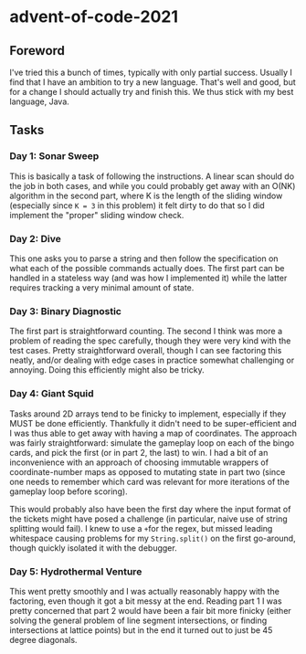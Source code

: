 # advent-of-code-2021

## Foreword
I've tried this a bunch of times, typically with only partial success. Usually I find that I have an ambition to try a
new language. That's well and good, but for a change I should actually try and finish this. We thus stick with my best
language, Java.

## Tasks
### Day 1: Sonar Sweep
This is basically a task of following the instructions. A linear scan should do the job in both cases, and while you
could probably get away with an O(NK) algorithm in the second part, where K is the length of the sliding window 
(especially since `K = 3` in this problem) it felt dirty to do that so I did implement the "proper" sliding window
check.

### Day 2: Dive
This one asks you to parse a string and then follow the specification on what each of the possible commands actually
does. The first part can be handled in a stateless way (and was how I implemented it) while the latter requires
tracking a very minimal amount of state.

### Day 3: Binary Diagnostic
The first part is straightforward counting. The second I think was more a problem of reading the spec carefully, though
they were very kind with the test cases. Pretty straightforward overall, though I can see factoring this neatly, and/or
dealing with edge cases in practice somewhat challenging or annoying. Doing this efficiently might also be tricky.

### Day 4: Giant Squid
Tasks around 2D arrays tend to be finicky to implement, especially if they MUST be done efficiently. Thankfully it
didn't need to be super-efficient and I was thus able to get away with having a map of coordinates. The approach was
fairly straightforward: simulate the gameplay loop on each of the bingo cards, and pick the first (or in part 2, the
last) to win. I had a bit of an inconvenience with an approach of choosing immutable wrappers of coordinate-number
maps as opposed to mutating state in part two (since one needs to remember which card was relevant for more iterations
of the gameplay loop before scoring).

This would probably also have been the first day where the input format of the tickets might have posed a challenge (in
particular, naive use of string splitting would fail). I knew to use a `+`for the regex, but missed leading whitespace 
causing problems for my `String.split()` on the first go-around, though quickly isolated it with the debugger.

### Day 5: Hydrothermal Venture
This went pretty smoothly and I was actually reasonably happy with the factoring, even though it got a bit messy at
the end. Reading part 1 I was pretty concerned that part 2 would have been a fair bit more finicky (either solving the
general problem of line segment intersections, or finding intersections at lattice points) but in the end it turned out
to just be 45 degree diagonals.
